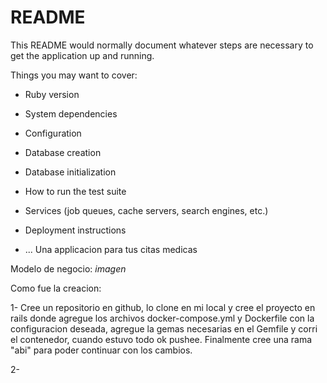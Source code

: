 # README

This README would normally document whatever steps are necessary to get the
application up and running.

Things you may want to cover:

* Ruby version

* System dependencies

* Configuration

* Database creation

* Database initialization

* How to run the test suite

* Services (job queues, cache servers, search engines, etc.)

* Deployment instructions

* ...
Una applicacion para tus citas medicas

Modelo de negocio: *imagen*

Como fue la creacion:

1- Cree un repositorio en github, lo clone en mi local y cree el proyecto en rails donde agregue los archivos docker-compose.yml y Dockerfile con la configuracion deseada, agregue la gemas necesarias en el Gemfile y corri el contenedor, cuando estuvo todo ok pushee. Finalmente cree una rama "abi" para poder continuar con los cambios.

2-  